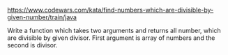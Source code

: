 https://www.codewars.com/kata/find-numbers-which-are-divisible-by-given-number/train/java

Write a function which takes two arguments and returns all number, which are divisible by given divisor.
First argument is array of numbers and the second is divisor.
